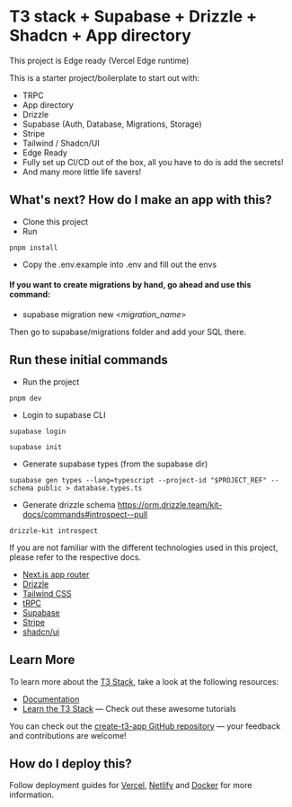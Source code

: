 # T3 stack + Supabase + Drizzle + Shadcn + App directory

This project is Edge ready (Vercel Edge runtime)

This is a starter project/boilerplate to start out with:

- TRPC
- App directory
- Drizzle
- Supabase (Auth, Database, Migrations, Storage)
- Stripe
- Tailwind / Shadcn/UI
- Edge Ready
- Fully set up CI/CD out of the box, all you have to do is add the secrets!
- And many more little life savers!

## What's next? How do I make an app with this?

- Clone this project
- Run

```
pnpm install
```

- Copy the .env.example into .env and fill out the envs

#### If you want to create migrations by hand, go ahead and use this command:

- supabase migration new <_migration_name_>

Then go to supabase/migrations folder and add your SQL there.

## Run these initial commands

- Run the project

```
pnpm dev
```

- Login to supabase CLI

```
supabase login

supabase init
```

- Generate supabase types (from the supabase dir)

```
supabase gen types --lang=typescript --project-id "$PROJECT_REF" --schema public > database.types.ts
```

- Generate drizzle schema
  https://orm.drizzle.team/kit-docs/commands#introspect--pull

```
drizzle-kit introspect
```

If you are not familiar with the different technologies used in this project, please refer to the respective docs.

- [Next.js app router](https://nextjs.org/docs)
- [Drizzle](https://orm.drizzle.team/)
- [Tailwind CSS](https://tailwindcss.com)
- [tRPC](https://trpc.io)
- [Supabase](https://supabase.com/docs)
- [Stripe](https://stripe.com/docs/api)
- [shadcn/ui](https://ui.shadcn.com/)

## Learn More

To learn more about the [T3 Stack](https://create.t3.gg/), take a look at the following resources:

- [Documentation](https://create.t3.gg/)
- [Learn the T3 Stack](https://create.t3.gg/en/faq#what-learning-resources-are-currently-available) — Check out these awesome tutorials

You can check out the [create-t3-app GitHub repository](https://github.com/t3-oss/create-t3-app) — your feedback and contributions are welcome!

## How do I deploy this?

Follow deployment guides for [Vercel](https://create.t3.gg/en/deployment/vercel), [Netlify](https://create.t3.gg/en/deployment/netlify) and [Docker](https://create.t3.gg/en/deployment/docker) for more information.
